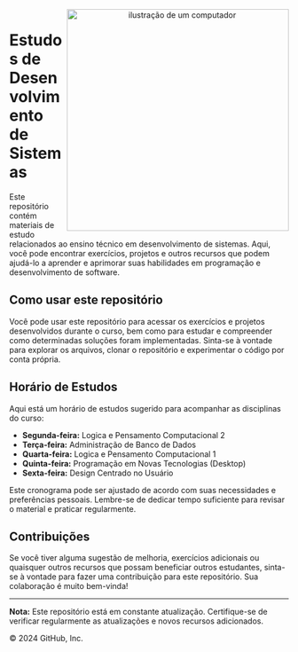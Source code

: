 <div align="center">
  <img src="https://raw.githubusercontent.com/MicaelliMedeiros/micaellimedeiros/master/image/computer-illustration.png" alt="ilustração de um computador" min-width="400px" max-width="400px" width="400px" align="right">
</div>

# Estudos de Desenvolvimento de Sistemas

Este repositório contém materiais de estudo relacionados ao ensino técnico em desenvolvimento de sistemas. Aqui, você pode encontrar exercícios, projetos e outros recursos que podem ajudá-lo a aprender e aprimorar suas habilidades em programação e desenvolvimento de software.

## Como usar este repositório

Você pode usar este repositório para acessar os exercícios e projetos desenvolvidos durante o curso, bem como para estudar e compreender como determinadas soluções foram implementadas. Sinta-se à vontade para explorar os arquivos, clonar o repositório e experimentar o código por conta própria.

## Horário de Estudos

Aqui está um horário de estudos sugerido para acompanhar as disciplinas do curso:

- **Segunda-feira:** Logica e Pensamento Computacional 2
- **Terça-feira:** Administração de Banco de Dados
- **Quarta-feira:** Logica e Pensamento Computacional 1
- **Quinta-feira:** Programação em Novas Tecnologias (Desktop)
- **Sexta-feira:** Design Centrado no Usuário

Este cronograma pode ser ajustado de acordo com suas necessidades e preferências pessoais. Lembre-se de dedicar tempo suficiente para revisar o material e praticar regularmente.

## Contribuições

Se você tiver alguma sugestão de melhoria, exercícios adicionais ou quaisquer outros recursos que possam beneficiar outros estudantes, sinta-se à vontade para fazer uma contribuição para este repositório. Sua colaboração é muito bem-vinda!

---

**Nota:** Este repositório está em constante atualização. Certifique-se de verificar regularmente as atualizações e novos recursos adicionados.

© 2024 GitHub, Inc.
